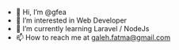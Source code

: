 - 👋 Hi, I’m @gfea
- 👀 I’m interested in Web Developer
- 🌱 I’m currently learning Laravel / NodeJs
- 📫 How to reach me at galeh.fatma@gmail.com

<!---
gfea/gfea is a ✨ special ✨ repository because its `README.md` (this file) appears on your GitHub profile.
You can click the Preview link to take a look at your changes.
--->
